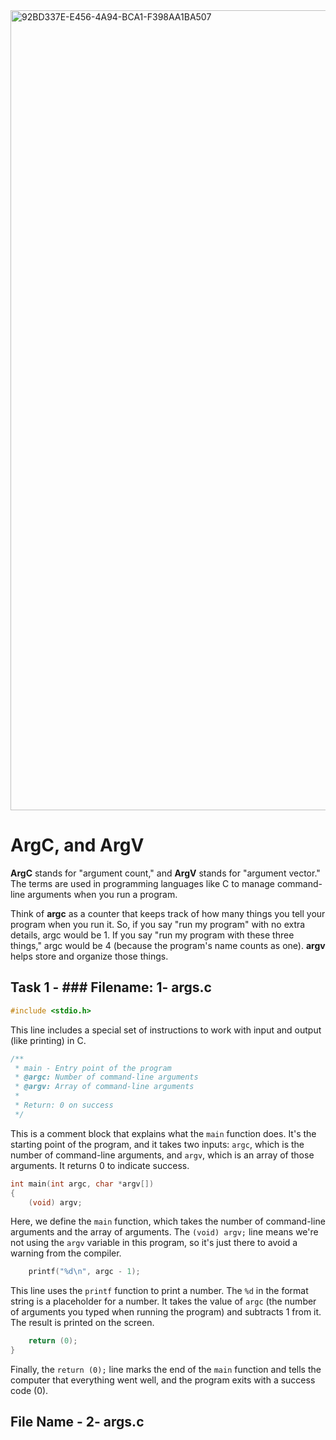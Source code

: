 <img width="1280" alt="92BD337E-E456-4A94-BCA1-F398AA1BA507" src="https://github.com/manningstinson/holbertonschool-low_level_programming/assets/104523090/7c126166-f341-49ef-9988-db7b5c37b774">

# ArgC, and ArgV
**ArgC** stands for "argument count," and **ArgV** stands for "argument vector." The terms are used in programming languages like C to manage command-line arguments when you run a program.

Think of **argc** as a counter that keeps track of how many things you tell your program when you run it. So, if you say "run my program" with no extra details, argc would be 1. If you say "run my program with these three things," argc would be 4 (because the program's name counts as one). **argv** helps store and organize those things.

## Task 1 - ### Filename: 1- args.c


```c
#include <stdio.h>
```

This line includes a special set of instructions to work with input and output (like printing) in C.

```c
/**
 * main - Entry point of the program
 * @argc: Number of command-line arguments
 * @argv: Array of command-line arguments
 *
 * Return: 0 on success
 */
```

This is a comment block that explains what the `main` function does. It's the starting point of the program, and it takes two inputs: `argc`, which is the number of command-line arguments, and `argv`, which is an array of those arguments. It returns 0 to indicate success.

```c
int main(int argc, char *argv[])
{
    (void) argv;
```

Here, we define the `main` function, which takes the number of command-line arguments and the array of arguments. The `(void) argv;` line means we're not using the `argv` variable in this program, so it's just there to avoid a warning from the compiler.

```c
    printf("%d\n", argc - 1);
```

This line uses the `printf` function to print a number. The `%d` in the format string is a placeholder for a number. It takes the value of `argc` (the number of arguments you typed when running the program) and subtracts 1 from it. The result is printed on the screen.

```c
    return (0);
}
```

Finally, the `return (0);` line marks the end of the `main` function and tells the computer that everything went well, and the program exits with a success code (0).

## File Name - 2- args.c


